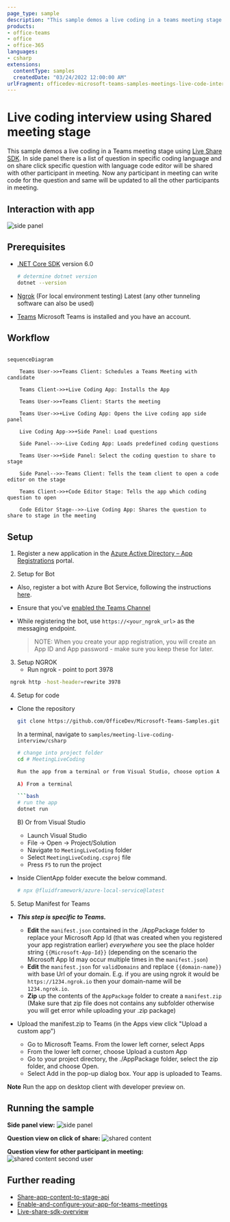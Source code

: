 ```yaml
---
page_type: sample
description: "This sample demos a live coding in a teams meeting stage using live share SDK."
products:
- office-teams
- office
- office-365
languages:
- csharp
extensions:
  contentType: samples
  createdDate: "03/24/2022 12:00:00 AM"
urlFragment: officedev-microsoft-teams-samples-meetings-live-code-interview-csharp
---
```


# Live coding interview using Shared meeting stage 

This sample demos a live coding in a Teams meeting stage using [Live Share SDK](https://aka.ms/livesharedocs). In side panel there is a list of question in specific coding language and on share click specific question with language code editor will be shared with other participant in meeting.
Now any participant in meeting can write code for the question and same will be updated to all the other participants in meeting.

## Interaction with app

![side panel ](MeetingLiveCoding/Images/MeetinLiveCodeInterview.gif)

## Prerequisites

- [.NET Core SDK](https://dotnet.microsoft.com/download) version 6.0

  ```bash
  # determine dotnet version
  dotnet --version
  ```
- [Ngrok](https://ngrok.com/download) (For local environment testing) Latest (any other tunneling software can also be used)
 - [Teams](https://teams.microsoft.com) Microsoft Teams is installed and you have an account.

## Workflow

```mermaid

sequenceDiagram

    Teams User->>+Teams Client: Schedules a Teams Meeting with candidate

    Teams Client->>+Live Coding App: Installs the App

    Teams User->>+Teams Client: Starts the meeting

    Teams User->>+Live Coding App: Opens the Live coding app side panel

    Live Coding App->>+Side Panel: Load questions

    Side Panel-->>-Live Coding App: Loads predefined coding questions

    Teams User->>+Side Panel: Select the coding question to share to stage

    Side Panel-->>-Teams Client: Tells the team client to open a code editor on the stage

    Teams Client->>+Code Editor Stage: Tells the app which coding question to open

    Code Editor Stage-->>-Live Coding App: Shares the question to share to stage in the meeting
   ```
    
## Setup

1. Register a new application in the [Azure Active Directory – App Registrations](https://go.microsoft.com/fwlink/?linkid=2083908) portal.

2. Setup for Bot
- Also, register a bot with Azure Bot Service, following the instructions [here](https://docs.microsoft.com/en-us/azure/bot-service/bot-service-quickstart-registration?view=azure-bot-service-3.0).
- Ensure that you've [enabled the Teams Channel](https://docs.microsoft.com/en-us/azure/bot-service/channel-connect-teams?view=azure-bot-service-4.0)
- While registering the bot, use `https://<your_ngrok_url>` as the messaging endpoint.

    > NOTE: When you create your app registration, you will create an App ID and App password - make sure you keep these for later.

3. Setup NGROK
   - Run ngrok - point to port 3978

  ```bash
   ngrok http -host-header=rewrite 3978
  ```

4. Setup for code

- Clone the repository

    ```bash
    git clone https://github.com/OfficeDev/Microsoft-Teams-Samples.git
    ```
    
     In a terminal, navigate to `samples/meeting-live-coding-interview/csharp`

    ```bash
    # change into project folder
    cd # MeetingLiveCoding
    
    Run the app from a terminal or from Visual Studio, choose option A or B.

  A) From a terminal

  ```bash
  # run the app
  dotnet run
  ```

  B) Or from Visual Studio

  - Launch Visual Studio
  - File -> Open -> Project/Solution
  - Navigate to `MeetingLiveCoding` folder
  - Select `MeetingLiveCoding.csproj` file
  - Press `F5` to run the project

- Inside ClientApp folder execute the below command.

    ```bash
    # npx @fluidframework/azure-local-service@latest
    ```
5. Setup Manifest for Teams
 - __*This step is specific to Teams.*__
    - **Edit** the `manifest.json` contained in the ./AppPackage folder to replace your Microsoft App Id (that was created when you registered your app registration earlier) *everywhere* you see the place holder string `{{Microsoft-App-Id}}` (depending on the scenario the Microsoft App Id may occur multiple times in the `manifest.json`)
    - **Edit** the `manifest.json` for `validDomains` and replace `{{domain-name}}` with base Url of your domain. E.g. if you are using ngrok it would be `https://1234.ngrok.io` then your domain-name will be `1234.ngrok.io`.
    - **Zip** up the contents of the `AppPackage` folder to create a `manifest.zip` (Make sure that zip file does not contains any subfolder otherwise you will get error while uploading your .zip package)

- Upload the manifest.zip to Teams (in the Apps view click "Upload a custom app")
   - Go to Microsoft Teams. From the lower left corner, select Apps
   - From the lower left corner, choose Upload a custom App
   - Go to your project directory, the ./AppPackage folder, select the zip folder, and choose Open.
   - Select Add in the pop-up dialog box. Your app is uploaded to Teams.


**Note** Run the app on desktop client with developer preview on.   

## Running the sample

**Side panel view:**
![side panel ](MeetingLiveCoding/Images/sidePanelView.png)

**Question view on click of share:**
![shared content](MeetingLiveCoding/Images/stageView.png)

**Question view for other participant in meeting:**
![shared content second user](MeetingLiveCoding/Images/stageViewseconduser.png)

## Further reading

- [Share-app-content-to-stage-api ](https://docs.microsoft.com/en-us/microsoftteams/platform/apps-in-teams-meetings/api-references?tabs=dotnet#share-app-content-to-stage-api)
- [Enable-and-configure-your-app-for-teams-meetings](https://docs.microsoft.com/en-us/microsoftteams/platform/apps-in-teams-meetings/enable-and-configure-your-app-for-teams-meetings)
- [Live-share-sdk-overview](https://docs.microsoft.com/en-us/microsoftteams/platform/apps-in-teams-meetings/teams-live-share-overview)

